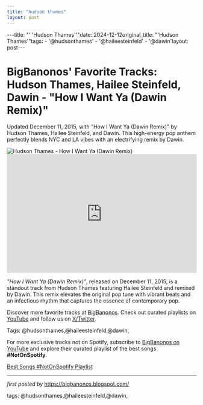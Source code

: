 ```yaml
---
title: "hudson thames"
layout: post
---
```

---title: "' 'Hudson Thames''"date: 2024-12-12original_title: "'Hudson Thames'"tags:  - '@hudsonthames'  - '@haileesteinfeld'  - '@dawin'layout: post---<!-- Post Title --><h1 >BigBanonos' Favorite Tracks: Hudson Thames, Hailee Steinfeld, Dawin - "How I Want Ya (Dawin Remix)"</h1> <!-- Introductory Text --><p >Updated December 11, 2015, with "How I Want Ya (Dawin Remix)" by Hudson Thames, Hailee Steinfeld, and Dawin. This high-energy pop anthem perfectly blends NYC and LA vibes with an electrifying remix by Dawin.</p> <!-- Featured Image --><div > <img src="https://static.wikia.nocookie.net/disney/images/0/0d/Hudson_Thames.jpg/revision/latest?cb=20210908181958" alt="Hudson Thames - How I Want Ya (Dawin Remix)" /></div> <!-- YouTube Video Embed --><div > <iframe width="100%" height="315" src="https://www.youtube.com/embed/VWo_-3yMtIA" title="Hudson Thames - How I Want Ya (Dawin Remix - Audio) ft. Hailee Steinfeld" frameborder="0" allow="accelerometer; autoplay; encrypted-media; gyroscope; picture-in-picture; web-share" referrerpolicy="strict-origin-when-cross-origin" allowfullscreen></iframe></div> <!-- Song Information --><div > <p><em>"How I Want Ya (Dawin Remix)"</em>, released on December 11, 2015, is a standout track from Hudson Thames featuring Hailee Steinfeld and remixed by Dawin. This remix elevates the original pop tune with vibrant beats and an infectious rhythm that captures the essence of contemporary pop.</p></div> <!-- Footer Links --><div > <p>Discover more favorite tracks at <a href="https://bigbanonos.blogspot.com/" target="_blank">BigBanonos</a>. Check out curated playlists on <a href="https://www.youtube.com/@BigBanonos" target="_blank">YouTube</a> and follow us on <a href="https://x.com/bigbanonos" target="_blank">X/Twitter</a>.</p></div> <!-- Tags --><p >Tags: @hudsonthames,@haileesteinfeld,@dawin,</p><!--Subscribe and Playlist Links--><div>    <p>For more exclusive tracks not on Spotify, subscribe to <a href="https://www.youtube.com/@BigBanonos" target="_blank">BigBanonos on YouTube</a> and explore their curated playlist of the best songs <strong>#NotOnSpotify</strong>.</p>    <p><a href="https://www.youtube.com/playlist?list=PLtuNtuTatqI0kFahUCbtbfenC_ET5O_tr" target="_blank">Best Songs #NotOnSpotify Playlist<br /></a></p></div><hr /><p><em>first posted by</em> <a href="https://bigbanonos.blogspot.com/" rel="noopener" target="_new">https://bigbanonos.blogspot.com/</a></p><p>tags: @hudsonthames,@haileesteinfeld,@dawin,</p>